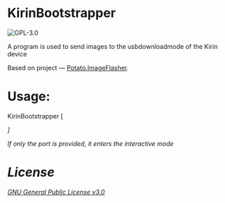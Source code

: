 # KirinBootstrapper
![GPL-3.0](https://img.shields.io/github/license/mashed-potatoes/Potato.ImageFlasher.svg)

A program is used to send images to the usbdownloadmode of the Kirin device

Based on project — [Potato.ImageFlasher]([https://github.com/penn5/hisi-idt](https://github.com/mashed-potatoes/Potato.ImageFlasher)).

# Usage: 
KirinBootstrapper <port> [<file> <address> <sendTailFrame>]

If only the port is provided, it enters the interactive mode

# License

[GNU General Public License v3.0](LICENSE.txt)
